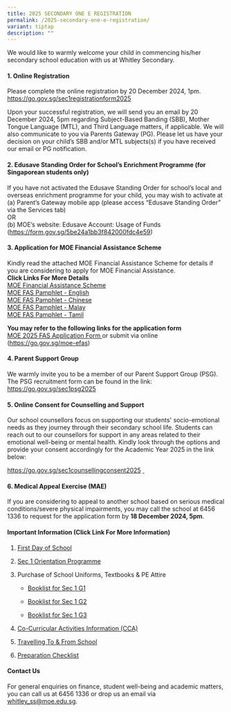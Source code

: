 ```yaml
---
title: 2025 SECONDARY ONE E REGISTRATION
permalink: /2025-secondary-one-e-registration/
variant: tiptap
description: ""
---
```

<p>We would like to warmly welcome your child in commencing his/her secondary
school education with us at Whitley Secondary.</p>
<h4><strong>1. Online Registration</strong></h4>
<p>Please complete the online registration by 20 December 2024, 1pm.
<br><a href="https://go.gov.sg/sec1registrationform2025" rel="noopener noreferrer nofollow" target="_blank">https://go.gov.sg/sec1registrationform2025</a>
<br>
</p>
<p>Upon your successful registration, we will send you an email by 20 December
2024, 5pm regarding Subject-Based Banding (SBB), Mother Tongue Language
(MTL), and Third Language matters, if applicable. We will also communicate
to you via Parents Gateway (PG). Please let us have your decision on your
child’s SBB and/or MTL subjects(s) if you have received our email or PG
notification.</p>
<h4><strong>2. Edusave Standing Order for School’s Enrichment Programme (for Singaporean students only)</strong></h4>
<p>If you have not activated the Edusave Standing Order for school’s local
and overseas enrichment programme for your child, you may wish to activate
at
<br>(a) Parent’s Gateway mobile app (please access “Edusave Standing Order”
via the Services tab)
<br>OR
<br>(b) MOE’s website: Edusave Account: Usage of Funds (<a href="https://form.gov.sg/5be24a1bb3f842000fdc4e59" rel="noopener noreferrer nofollow" target="_blank">https://form.gov.sg/5be24a1bb3f842000fdc4e59</a>)</p>
<h4><strong>3. Application for MOE Financial Assistance Scheme</strong></h4>
<p>Kindly read the attached MOE Financial Assistance Scheme for details if
you are considering to apply for MOE Financial Assistance.
<br><strong>Click Links For More Details</strong>
<br><a href="/files/2025   Application for MOE FAS/MOE_Financial_Assistance_Scheme_2025.pdf" rel="noopener nofollow" target="_blank">MOE Financial Assistance Scheme</a>
<br><a href="/files/2025   Application for MOE FAS/MOE_FAS_pamphlet__EL__2025.pdf" rel="noopener nofollow" target="_blank">MOE FAS Pamphlet - English</a>
<br><a href="/files/2025   Application for MOE FAS/MOE_FAS_pamphet__CL__2025.pdf" rel="noopener nofollow" target="_blank">MOE FAS Pamphlet - Chinese</a>
<br><a href="/files/2025   Application for MOE FAS/MOE_FAS_pamphlet__ML__2025.pdf" rel="noopener nofollow" target="_blank">MOE FAS Pamphlet - Malay</a>
<br><a href="/files/2025   Application for MOE FAS/MOE_FAS_pamphlet__TL__2025.pdf" rel="noopener nofollow" target="_blank">MOE FAS Pamphlet - Tamil</a>
</p>
<p><strong>You may refer to the following links for the application form</strong>
<br><a href="/files/2025   Application for MOE FAS/MOE_FAS_Application_Form_2025.pdf" rel="noopener nofollow" target="_blank">MOE 2025 FAS Application Form </a>or
submit via online (<a href="https://go.gov.sg/moe-efas" rel="noopener noreferrer nofollow" target="_blank">https://go.gov.sg/moe-efas</a>)</p>
<h4><strong>4. Parent Support Group</strong></h4>
<p>We warmly invite you to be a member of our Parent Support Group (PSG).
The PSG recruitment form can be found in the link: <a href="https://go.gov.sg/sec1psg2025" rel="noopener noreferrer nofollow" target="_blank">https://go.gov.sg/sec1psg2025</a>
<br>
</p>
<h4><strong>5. Online Consent for Counselling and Support</strong></h4>
<p>Our school counsellors focus on supporting our students' socio-emotional
needs as they journey through their secondary school life. Students can
reach out to our counsellors for support in any areas related to their
emotional well-being or mental health. Kindly look through the options
and provide your consent accordingly for the Academic Year 2025 in the
link below:</p>
<p><a href="https://go.gov.sg/sec1counsellingconsent2025" rel="noopener noreferrer nofollow" target="_blank">https://go.gov.sg/sec1counsellingconsent2025</a>  <u>&nbsp;</u>
</p>
<h4><strong>6. Medical Appeal Exercise (MAE)</strong></h4>
<p>If you are considering to appeal to another school based on serious medical
conditions/severe physical impairments, you may call the school at 6456
1336 to request for the application form by <strong>18 December 2024, 5pm</strong>.</p>
<h4><strong>Important Information (Click Link For More Information)</strong></h4>
<ol data-tight="true" class="tight">
<li>
<p><a href="/files/2025 S1 Important Information/On_the_FIRST_DAY_of_School2.pdf" rel="noopener nofollow" target="_blank">First Day of School</a>
</p>
</li>
<li>
<p><a href="/files/2025 S1 Important Information/Sec_1_Orientation_Programme.pdf" rel="noopener nofollow" target="_blank">Sec 1 Orientation Programme</a>
</p>
</li>
<li>
<p>Purchase of School Uniforms, Textbooks &amp; PE Attire</p>
<ul data-tight="true" class="tight">
<li>
<p><a href="/files/2025 S1 Important Information/Booklist_for_Sec_1G1.pdf" rel="noopener nofollow" target="_blank">Booklist for Sec 1 G1</a>
</p>
</li>
<li>
<p><a href="/files/2025 S1 Important Information/Booklist_for_Sec_1G2.pdf" rel="noopener nofollow" target="_blank">Booklist for Sec 1 G2</a>
</p>
</li>
<li>
<p><a href="/files/2025 S1 Important Information/Booklist_for_Sec_1G3.pdf" rel="noopener nofollow" target="_blank">Booklist for Sec 1 G3</a>
</p>
</li>
</ul>
</li>
<li>
<p><a href="/files/2025 S1 Important Information/CCA_Information.pdf" rel="noopener nofollow" target="_blank">Co-Curricular Activities Information (CCA)</a>
</p>
</li>
<li>
<p><a href="/files/2025 S1 Important Information/Travelling_To_and_From_School.pdf" rel="noopener nofollow" target="_blank">Travelling To &amp; From School</a>
</p>
</li>
<li>
<p><a href="/files/2025 S1 Important Information/Preparation_Checklist.pdf" rel="noopener nofollow" target="_blank">Preparation&nbsp;Checklist</a>
</p>
</li>
</ol>
<h4><strong>Contact Us</strong></h4>
<p>For general enquiries on finance, student well-being and academic matters,
you can call us at 6456 1336 or drop us an email via <a href="mailto:whitley_ss@moe.edu.sg" rel="noopener noreferrer nofollow" target="_blank">whitley_ss@moe.edu.sg</a>.</p>
<p></p>
<p></p>